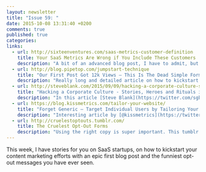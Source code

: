 ```yaml
---
layout: newsletter
title: "Issue 59: "
date: 2015-10-08 13:31:40 +0200
comments: true
published: true
categories:
links:
  - url: http://sixteenventures.com/saas-metrics-customer-definition
    title: Your SaaS Metrics Are Wrong if You Include These Customers
    description: "A bit of an advanced blog post, I have to admit, but one I can truly relate to. [Lincoln Murphy](http://twitter.com/lincolnmurphy) discusses churn, and illustrates that you shouldn't be fooling yourselves by taking into account customers that can't churn or too early customers into your churn calculations. His simple number examples illustrate how a churn rate of 10% becomes one of 14% if you calculate it properly."
  - url: http://blog.pipetop.com/jumpstart-technique
    title: "Our First Post Got 12k Views – This Is The Dead Simple Formula"
    description: "Really long and detailed article on how to kickstart your content marketing efforts. Your first blog post should be epic, and generate a significant amount of traction. This article by [@jmarovt](https://twitter.com/jmarovt) goes through how to test, once and for all, if content marketing is a viable option for your business."
  - url: http://steveblank.com/2015/09/09/hacking-a-corporate-culture-stories-heroes-and-rituals-in-startups-and-companies/
    title: "Hacking a Corporate Culture - Stories, Heroes and Rituals in Startups and Companies"
    description: "In this article [Steve Blank](https://twitter.com/sgblank) discusses the impact of corporate culture on innovation and startup success. Main lesson: if you are a growing startup, you not only need to invest in building a product or service, you need to develop a corporate culture for your team as well."
  - url: https://blog.kissmetrics.com/tailor-your-website/
    title: "Forget Generic – Target Individual Users by Tailoring Your Website"
    description: "Interesting article by [@kissmetrics](https://twitter.com/kissmetrics). Why show the same website to all visitors? Why not adapt and personalize your website based on sociodemographics?"
  - url: http://cruelestoptouts.tumblr.com/
    title: The Cruelest Opt-Out Forms
    description: "Using the right copy is super important. This tumblr shows lots and lots of examples of opt-out messages seen on email subscription forms. I'm sure you'll find them both funny and inspirational."
---
```

This week, I have stories for you on SaaS startups, on how to kickstart your content marketing efforts with an epic first blog post and the funniest opt-out messages you have ever seen.

